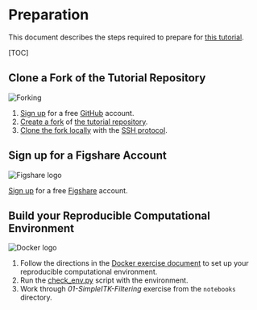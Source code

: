 # Preparation

This document describes the steps required to prepare for [this tutorial](../).

[TOC]

## Clone a Fork of the Tutorial Repository

![Forking](https://help.github.com/assets/help/fork-a-repo-e50d51c694939c58b2f83c58fc679c4e.gif)

1. [Sign up](https://github.com/join) for a free [GitHub](https://github.com) account.
2. [Create a fork](https://help.github.com/articles/fork-a-repo) of [the tutorial repository](https://github.com/reproducible-research/scipy-tutorial-2014).
3. [Clone the fork locally](http://git-scm.com/book/en/Git-Basics-Getting-a-Git-Repository) with the [SSH protocol](http://git-scm.com/book/en/Git-on-the-Server-The-Protocols#The-SSH-Protocol).

## Sign up for a Figshare Account

![Figshare
logo](https://www.digital-science.com/system/images/W1siZiIsIjIwMTIvMDUvMDkvMTcvNDIvMzEvNTU0L3Byb2R1Y3RfZmlnc2hhcmVfbGFyZ2UucG5nIl1d/product-figshare-small.png)

[Sign up](https://figshare.com/account/register) for a free
[Figshare](https://figshare.com) account.

## Build your Reproducible Computational Environment

![Docker logo](https://www.dotcloud.com/static/img_2012/docker_logo.png)

1. Follow the directions in the [Docker exercise document](../environment/) to set up your reproducible computational environment.
2. Run the [check_env.py](../environment/check_env.py) script with the environment.
3. Work through *01-SimpleITK-Filtering* exercise from the `notebooks` directory.
